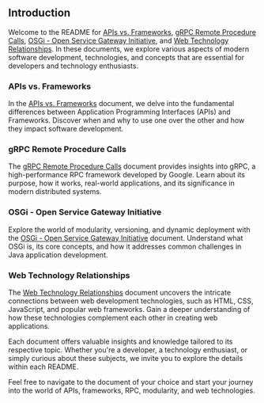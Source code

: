 ## Introduction

Welcome to the README for [APIs vs. Frameworks](apis-vs-frameworks.md), [gRPC Remote Procedure Calls](grpc-remote-procedure-calls.md), [OSGi - Open Service Gateway Initiative](osgi-open-service-gateway-initiative.md), and [Web Technology Relationships](web-technology-relationships.md). In these documents, we explore various aspects of modern software development, technologies, and concepts that are essential for developers and technology enthusiasts.

### APIs vs. Frameworks

In the [APIs vs. Frameworks](apis-vs-frameworks.md) document, we delve into the fundamental differences between Application Programming Interfaces (APIs) and Frameworks. Discover when and why to use one over the other and how they impact software development.

### gRPC Remote Procedure Calls

The [gRPC Remote Procedure Calls](grpc-remote-procedure-calls.md) document provides insights into gRPC, a high-performance RPC framework developed by Google. Learn about its purpose, how it works, real-world applications, and its significance in modern distributed systems.

### OSGi - Open Service Gateway Initiative

Explore the world of modularity, versioning, and dynamic deployment with the [OSGi - Open Service Gateway Initiative](osgi-open-service-gateway-initiative.md) document. Understand what OSGi is, its core concepts, and how it addresses common challenges in Java application development.

### Web Technology Relationships

The [Web Technology Relationships](web-technology-relationships.md) document uncovers the intricate connections between web development technologies, such as HTML, CSS, JavaScript, and popular web frameworks. Gain a deeper understanding of how these technologies complement each other in creating web applications.

Each document offers valuable insights and knowledge tailored to its respective topic. Whether you're a developer, a technology enthusiast, or simply curious about these subjects, we invite you to explore the details within each README.

Feel free to navigate to the document of your choice and start your journey into the world of APIs, frameworks, RPC, modularity, and web technologies.
